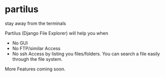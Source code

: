 partilus
========

stay away from the terminals

Partilus (Django File Explorer) will help you when 
* No GUI
* No FTP/similar Access
* No ssh Access
by listing you files/folders.
You can search a file easily through the file system.

More Features coming soon.

